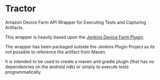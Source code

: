 # Tractor
Amazon Device Farm API Wrapper for Executing Tests and Capturing Artifacts.

This wrapper is heavily based upon the [Jenkins Device Farm Plugin](https://github.com/awslabs/aws-device-farm-jenkins-plugin).

The wrapper has been packaged outside the Jenkins Plugin Project as its not possible to reference the artifact from Maven.

It is intended to be used to create a maven and gradle plugin (that has no dependencies on the android ndk) or simply to execute tests programmatically.
